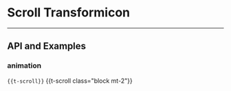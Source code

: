 # Scroll Transformicon
---
## API and Examples

### animation
`{{t-scroll}}` {{t-scroll class="block mt-2"}}
